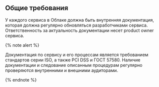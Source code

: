 ## Общие требования

У каждого сервиса в Облаке должна быть внутренняя документация, которая должна регулярно обновляться разработчиками сервиса. Ответственность за актуальность документации несет product owner сервиса.

{% note alert %}

Документация по сервису и его процессам является требованием стандартов серии ISO, а также PCI DSS и ГОСТ 57580. Наличие документации и следование описанным процедурам регулярно проверяются внутренними и внешними аудиторами.

{% endnote %}
